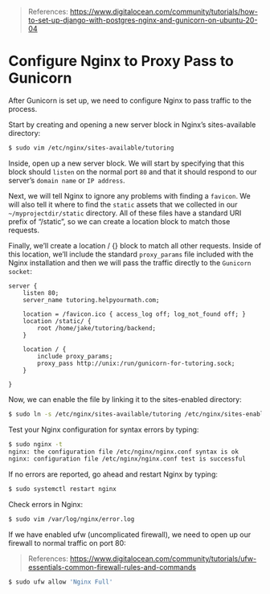 > References:
> https://www.digitalocean.com/community/tutorials/how-to-set-up-django-with-postgres-nginx-and-gunicorn-on-ubuntu-20-04


# Configure Nginx to Proxy Pass to Gunicorn

After Gunicorn is set up, we need to configure Nginx to pass traffic to the process.

Start by creating and opening a new server block in Nginx’s sites-available directory:
```bash
$ sudo vim /etc/nginx/sites-available/tutoring
```

Inside, open up a new server block. We will start by specifying that this block should `listen` on the normal port `80` and that it should respond to our server’s `domain name` or `IP address`.

Next, we will tell Nginx to ignore any problems with finding a `favicon`. We will also tell it where to find the `static` assets that we collected in our `~/myprojectdir/static` directory. All of these files have a standard URI prefix of “/static”, so we can create a location block to match those requests.

Finally, we’ll create a location / {} block to match all other requests. Inside of this location, we’ll include the standard `proxy_params` file included with the Nginx installation and then we will pass the traffic directly to the `Gunicorn socket`:
```
server {
    listen 80;
    server_name tutoring.helpyourmath.com;

    location = /favicon.ico { access_log off; log_not_found off; }
    location /static/ {
        root /home/jake/tutoring/backend;
    }

    location / {
        include proxy_params;
        proxy_pass http://unix:/run/gunicorn-for-tutoring.sock;
    }

}
```

Now, we can enable the file by linking it to the sites-enabled directory:
```bash
$ sudo ln -s /etc/nginx/sites-available/tutoring /etc/nginx/sites-enabled
```

Test your Nginx configuration for syntax errors by typing:
```bash
$ sudo nginx -t
nginx: the configuration file /etc/nginx/nginx.conf syntax is ok
nginx: configuration file /etc/nginx/nginx.conf test is successful
```

If no errors are reported, go ahead and restart Nginx by typing:
```bash
$ sudo systemctl restart nginx
```

Check errors in Nginx:
```bash
$ sudo vim /var/log/nginx/error.log
```

If we have enabled ufw (uncomplicated firewall), we need to open up our firewall to normal traffic on port 80:
> References:
> https://www.digitalocean.com/community/tutorials/ufw-essentials-common-firewall-rules-and-commands
```bash
$ sudo ufw allow 'Nginx Full'
```
